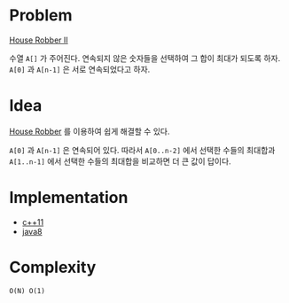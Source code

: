 # Problem

[House Robber II](https://leetcode.com/problems/house-robber-ii/)

수열 `A[]` 가 주어진다. 연속되지 않은 숫자들을 선택하여 그 합이 최대가
되도록 하자.  `A[0]` 과 `A[n-1]` 은 서로 연속되었다고 하자.

# Idea

[House Robber](/leetcode/HouseRobber/README.md) 를 이용하여 쉽게 해결할 수 있다.

`A[0]` 과 `A[n-1]` 은 연속되어 있다. 따라서 `A[0..n-2]` 에서 선택한
수들의 최대합과 `A[1..n-1]` 에서 선택한 수들의 최대합을 비교하면 더 큰
값이 답이다.

# Implementation

* [c++11](a.cpp)
* [java8](Solution.java)

# Complexity

```
O(N) O(1)
```
